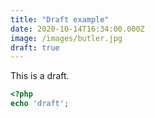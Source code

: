 ```yaml
---
title: "Draft example"
date: 2020-10-14T16:34:00.000Z
image: /images/butler.jpg
draft: true
---
```


This is a draft.

```php
<?php
echo 'draft';
```
